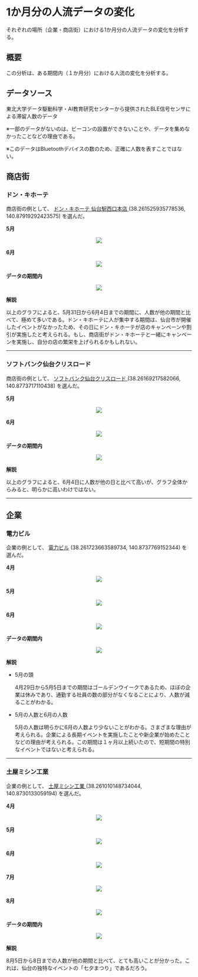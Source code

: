# 1か月分の人流データの変化
それぞれの場所（企業・商店街）における1か月分の人流データの変化を分析する。

## 概要
この分析は、ある期間内（１か月分）における人流の変化を分析する。

## データソース
東北大学データ駆動科学・AI教育研究センターから提供されたBLE信号センサによる滞留人数のデータ

※一部のデータがないのは、ビーコンの設置ができないことや、データを集めなかったことなどの理由である。

※このデータはBluetoothデバイスの数のため、正確に人数を表すことではない。

## 商店街
### ドン・キホーテ
商店街の例として、
<a href="https://www.google.com/maps/place/Don+Quijote+Sendaieki+Nishiguchi+Honten/@38.2615751,140.8791388,20z/data=!3m1!5s0x5f8a282286e21f93:0x1e78f86f1a14dc99!4m6!3m5!1s0x5f8a29ebf3326a1f:0xfd9290a3259806c8!8m2!3d38.2616387!4d140.8792368!16s%2Fg%2F1tdd0hgt?entry=ttu">ドン・キホーテ 仙台駅西口本店 </a>
(38.261525935778536, 140.87919292423575) 
を選んだ。

**5月**
<div align="center">
  <img src="graph_by_month/p003_05.svg">
</div>

**6月**
<div align="center">
  <img src="graph_by_month/p003_06.svg">
</div>

**データの期間内**
<div align="center">
  <img src="graph_by_month/p003_all_add.svg">
</div>

**解説**

以上のグラフによると、5月31日から6月4日までの期間に、人数が他の期間と比べて、極めて多いである。ドン・キホーテに人が集中する期間は、仙台市が開催したイベントがなかったため、その日にドン・キホーテが店のキャンペーンや割引が実施したと考えられる。もし、商店街がドン・キホーテと一緒にキャンペーンを実施し、自分の店の繁栄を上げられるかもしれない。

---


### ソフトバンク仙台クリスロード
商店街の例として、
<a href="https://www.google.com/maps/place/Softbank+Sendai+Clis+Road/@38.2616897,140.8771525,21z/data=!3m1!5s0x5f8a282319375d9d:0x7ed4017139cece0!4m6!3m5!1s0x5f8a28231922ce7d:0x54042ff31446ee43!8m2!3d38.2617006!4d140.8773583!16s%2Fg%2F1tjl5qrn?entry=ttu">ソフトバンク仙台クリスロード </a>
(38.26169217582066, 140.8773717110438) 
を選んだ。

**5月**
<div align="center">
  <img src="graph_by_month/p011_05.svg">
</div>

**6月**
<div align="center">
  <img src="graph_by_month/p011_06.svg">
</div>

**データの期間内**
<div align="center">
  <img src="graph_by_month/p011_all.svg">
</div>

**解説**

以上のグラフによると、6月4日に人数が他の日と比べて高いが、グラフ全体からみると、明らかに高いわけではない。

---

## 企業
### 電力ビル
企業の例として、
<a href="https://www.google.com/maps/place/FamilyMart+Electricity+Building/@38.2618213,140.8737448,20z/data=!3m1!5s0x5f8a283ca46b69bb:0xbaf3fd18be527d1c!4m6!3m5!1s0x5f8a283b58ddaa5d:0xe57a2d2dfd3d4a78!8m2!3d38.261659!4d140.8737284!16s%2Fg%2F1tpn2ctw?entry=ttu">電力ビル</a>
(38.261723663589734, 140.8737769152344) 
を選んだ。

**4月**
<div align="center">
  <img src="graph_by_month/p017_04.svg">
</div>

**5月**
<div align="center">
  <img src="graph_by_month/p017_05.svg">
</div>

**6月**
<div align="center">
  <img src="graph_by_month/p017_06.svg">
</div>

**データの期間内**
<div align="center">
  <img src="graph_by_month/p017_all_add.svg">
</div>

**解説**
- 5月の頭

  4月29日から5月5日までの期間はゴールデンウイークであるため、ほぼの企業は休みであり、通勤する社員の数の部分がなくなることにより、人数が減ることがわかる。
- 5月の人数と6月の人数

  5月の人数は明らかに6月の人数より少ないことがわかる。さまざまな理由が考えられる。企業による長期イベントを実施したことや新企業が始めたことなどの理由が考えられる。この期間は１ヶ月以上続いたので、短期間の特別なイベントではないと考えられる。

---

### 土屋ミシン工業
企業の例として、
<a href="https://www.google.com/maps/place/38%C2%B015'39.6%22N+140%C2%B052'22.9%22E/@38.2610042,140.8704475,17z/data=!3m1!4b1!4m4!3m3!8m2!3d38.261!4d140.8730278?entry=ttu">土屋ミシン工業 </a>
(38.261010148734044, 140.8730133059194) 
を選んだ。

**4月**
<div align="center">
  <img src="graph_by_month/p021_04.svg">
</div>

**5月**
<div align="center">
  <img src="graph_by_month/p021_05.svg">
</div>

**6月**
<div align="center">
  <img src="graph_by_month/p021_06.svg">
</div>

**7月**
<div align="center">
  <img src="graph_by_month/p021_07.svg">
</div>

**8月**
<div align="center">
  <img src="graph_by_month/p021_08.svg">
</div>

**データの期間内**
<div align="center">
  <img src="graph_by_month/p021_all_add.svg">
</div>

**解説**

8月5日から8日までの人数が他の期間と比べて、とても高いことが分かった。これは、仙台の独特なイベントの「七夕まつり」であるだろう。
